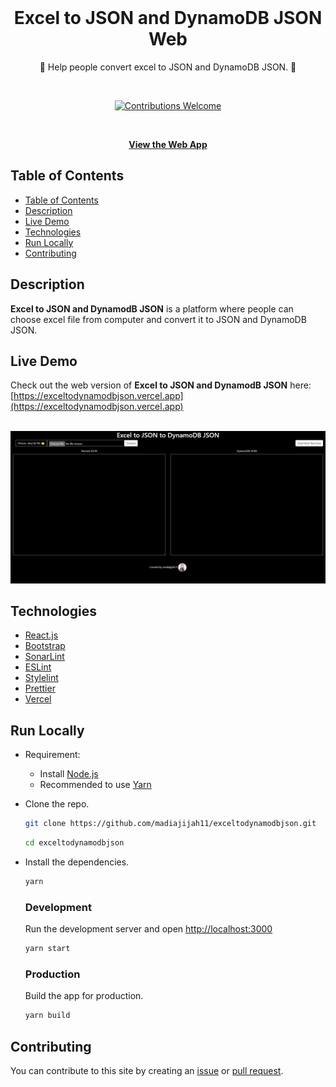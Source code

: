 <div align="center">
  <br>
  <h1><strong>Excel to JSON and DynamoDB JSON Web</strong></h1>
  <p>📄 Help people convert excel to JSON and DynamoDB JSON. 📄</p>
  <br>
  <p align="center">
    <a href="https://github.com/madiajijah11/exceltodynamodbjson/issues"><img alt="Contributions Welcome" src="https://img.shields.io/badge/contributions-welcome-blue.svg?style=flat"></a>
  </p>
  <br>
    
  [**View the Web App**](https://exceltodynamodbjson.vercel.app)
</div>

## Table of Contents

- [Table of Contents](#table-of-contents)
- [Description](#description)
- [Live Demo](#live-demo)
- [Technologies](#technologies)
- [Run Locally](#run-locally)
- [Contributing](#contributing)

## Description

**Excel to JSON and DynamodB JSON** is a platform where people can choose excel file from computer and convert it to JSON and DynamoDB JSON.

## Live Demo

Check out the web version of **Excel to JSON and DynamodB JSON** here: [https://exceltodynamodbjson.vercel.app](https://exceltodynamodbjson.vercel.app)

<br>
<img src="https://raw.githubusercontent.com/madiajijah11/exceltodynamodbjson/main/public/exceltodynamodbjson.jpg">
<br>

## Technologies

-   [React.js](https://reactjs.org)
-   [Bootstrap](https://getbootstrap.com)
-   [SonarLint](https://www.sonarsource.com)
-   [ESLint](https://eslint.org)
-   [Stylelint](https://stylelint.io)
-   [Prettier](https://prettier.io)
-   [Vercel](https://vercel.com)

## Run Locally

-   Requirement:

    -   Install [Node.js](https://nodejs.org)
    -   Recommended to use [Yarn](https://yarnpkg.com)

-   Clone the repo.

    ```bash
    git clone https://github.com/madiajijah11/exceltodynamodbjson.git
    ```

    ```bash
    cd exceltodynamodbjson
    ```

-   Install the dependencies.

    ```bash
    yarn
    ```

    ### Development

    Run the development server and open [http://localhost:3000](http://localhost:3000)

    ```bash
    yarn start
    ```

    ### Production

    Build the app for production.

    ```bash
    yarn build
    ```

## Contributing

You can contribute to this site by creating an [issue](https://github.com/madiajijah11/exceltodynamodbjson/issues) or [pull request](https://github.com/madiajijah11/exceltodynamodbjson/pulls).
